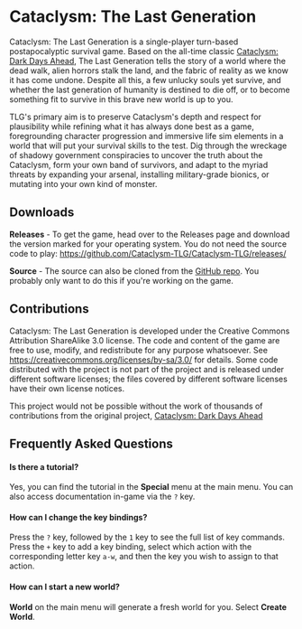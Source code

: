 # Cataclysm: The Last Generation

Cataclysm: The Last Generation is a single-player turn-based postapocalyptic survival game. Based on the all-time classic [Cataclysm: Dark Days Ahead](https://cataclysmdda.org), The Last Generation tells the story of a world where the dead walk, alien horrors stalk the land, and the fabric of reality as we know it has come undone. Despite all this, a few unlucky souls yet survive, and whether the last generation of humanity is destined to die off, or to become something fit to survive in this brave new world is up to you.

TLG's primary aim is to preserve Cataclysm's depth and respect for plausibility while refining what it has always done best as a game, foregrounding character progression and immersive life sim elements in a world that will put your survival skills to the test. Dig through the wreckage of shadowy government conspiracies to uncover the truth about the Cataclysm, form your own band of survivors, and adapt to the myriad threats by expanding your arsenal, installing military-grade bionics, or mutating into your own kind of monster.

## Downloads

**Releases** - To get the game, head over to the Releases page and download the version marked for your operating system. You do not need the source code to play: https://github.com/Cataclysm-TLG/Cataclysm-TLG/releases/

**Source** - The source can also be cloned from the [GitHub repo](https://github.com/Cataclysm-TLG/Cataclysm-TLG/). You probably only want to do this if you're working on the game.

## Contributions

Cataclysm: The Last Generation is developed under the Creative Commons Attribution ShareAlike 3.0 license. The code and content of the game are free to use, modify, and redistribute for any purpose whatsoever. See https://creativecommons.org/licenses/by-sa/3.0/ for details.
Some code distributed with the project is not part of the project and is released under different software licenses; the files covered by different software licenses have their own license notices.

This project would not be possible without the work of thousands of contributions from the original project, [Cataclysm: Dark Days Ahead](https://github.org/CleverRaven/Cataclysm-DDA)

## Frequently Asked Questions

#### Is there a tutorial?

Yes, you can find the tutorial in the **Special** menu at the main menu. You can also access documentation in-game via the `?` key.

#### How can I change the key bindings?

Press the `?` key, followed by the `1` key to see the full list of key commands. Press the `+` key to add a key binding, select which action with the corresponding letter key `a-w`, and then the key you wish to assign to that action.

#### How can I start a new world?

**World** on the main menu will generate a fresh world for you. Select **Create World**.
